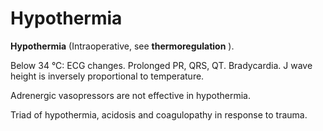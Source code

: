 # Hypothermia

**Hypothermia** (Intraoperative, see **thermoregulation** ).

Below 34 °C: ECG changes. Prolonged PR, QRS, QT. Bradycardia. J wave
height is inversely proportional to temperature.

Adrenergic vasopressors are not effective in hypothermia.

Triad of hypothermia, acidosis and coagulopathy in response to trauma.
